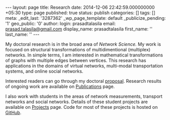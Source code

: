 --- layout: page title: Research date: 2014-12-06 22:42:59.000000000 +05:30 type: page published: true status: publish categories: [] tags: [] meta: \_edit\_last: '3287362' \_wp\_page\_template: default \_publicize\_pending: '1' geo\_public: '0' author: login: prasadtalasila email: prasad.talasila@gmail.com display\_name: prasadtalasila first\_name: '' last\_name: '' ---

My doctoral research is in the broad area of _Network Science._ My work is focused on structural transformations of multidimentional (multiplex) networks. In simple terms, I am interested in mathematical transformations of graphs with multiple edges between vertices. This research has applications in the domains of virtual networks, multi-modal transportation systems, and online social networks.

Interested readers can go through my doctoral [proposal](https://www.dropbox.com/s/s4fb1ep5h8pmz4q/proposal.pdf?dl=1 "Proposal"). Research results of ongoing work are available on [Publications](http://prasadtalasila.wordpress.com/publications/ "Publications") page.

I also work with students in the areas of network measurements, transport networks and social networks. Details of these student projects are available on [Projects](http://prasadtalasila.wordpress.com/research/projects/ "Projects") page. Code for most of these projects is hosted on [GitHub](https://github.com/prasadtalasila "GitHub").

